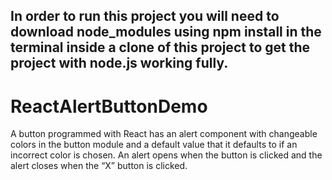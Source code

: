 ## In order to run this project you will need to download node_modules using npm install in the terminal inside a clone of this project to get the project with node.js working fully.
# ReactAlertButtonDemo
A button programmed with React has an alert component with changeable colors in the button module and a default value that it defaults to if an incorrect color is chosen. An alert opens when the button is clicked and the alert closes when the “X” button is clicked.
